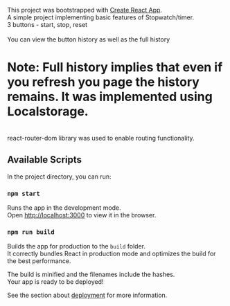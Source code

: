 This project was bootstrapped with [Create React App](https://github.com/facebook/create-react-app).<br/>
A simple project implementing basic features of Stopwatch/timer.<br />
3 buttons - start, stop, reset<br /><br />
You can view the button history as well as the full history<br />
# Note: Full history implies that even if you refresh you page the history remains. It was implemented using Localstorage.
<br />
react-router-dom library was used to enable routing functionality.

## Available Scripts

In the project directory, you can run:

### `npm start`

Runs the app in the development mode.<br />
Open [http://localhost:3000](http://localhost:3000) to view it in the browser.

### `npm run build`

Builds the app for production to the `build` folder.<br />
It correctly bundles React in production mode and optimizes the build for the best performance.

The build is minified and the filenames include the hashes.<br />
Your app is ready to be deployed!

See the section about [deployment](https://facebook.github.io/create-react-app/docs/deployment) for more information.
